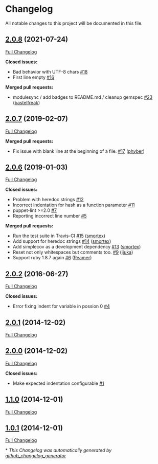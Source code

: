 # Changelog

All notable changes to this project will be documented in this file.

## [2.0.8](https://github.com/voxpupuli/puppet-lint-strict_indent-check/tree/2.0.8) (2021-07-24)

[Full Changelog](https://github.com/voxpupuli/puppet-lint-strict_indent-check/compare/2.0.7...2.0.8)

**Closed issues:**

- Bad behavior with UTF-8 chars [\#18](https://github.com/voxpupuli/puppet-lint-strict_indent-check/issues/18)
- First line empty [\#16](https://github.com/voxpupuli/puppet-lint-strict_indent-check/issues/16)

**Merged pull requests:**

- modulesync / add badges to README.md / cleanup gemspec [\#23](https://github.com/voxpupuli/puppet-lint-strict_indent-check/pull/23) ([bastelfreak](https://github.com/bastelfreak))

## [2.0.7](https://github.com/voxpupuli/puppet-lint-strict_indent-check/tree/2.0.7) (2019-02-07)

[Full Changelog](https://github.com/voxpupuli/puppet-lint-strict_indent-check/compare/2.0.6...2.0.7)

**Merged pull requests:**

- Fix issue with blank line at the beginning of a file. [\#17](https://github.com/voxpupuli/puppet-lint-strict_indent-check/pull/17) ([phyber](https://github.com/phyber))

## [2.0.6](https://github.com/voxpupuli/puppet-lint-strict_indent-check/tree/2.0.6) (2019-01-03)

[Full Changelog](https://github.com/voxpupuli/puppet-lint-strict_indent-check/compare/2.0.2...2.0.6)

**Closed issues:**

- Problem with heredoc strings [\#12](https://github.com/voxpupuli/puppet-lint-strict_indent-check/issues/12)
- Incorrect indentation for hash as a function parameter [\#11](https://github.com/voxpupuli/puppet-lint-strict_indent-check/issues/11)
- puppet-lint \>=2.0 [\#7](https://github.com/voxpupuli/puppet-lint-strict_indent-check/issues/7)
- Reporting incorrect line number [\#5](https://github.com/voxpupuli/puppet-lint-strict_indent-check/issues/5)

**Merged pull requests:**

- Run the test suite in Travis-CI [\#15](https://github.com/voxpupuli/puppet-lint-strict_indent-check/pull/15) ([smortex](https://github.com/smortex))
- Add support for heredoc strings [\#14](https://github.com/voxpupuli/puppet-lint-strict_indent-check/pull/14) ([smortex](https://github.com/smortex))
- Add simplecov as a development dependency [\#13](https://github.com/voxpupuli/puppet-lint-strict_indent-check/pull/13) ([smortex](https://github.com/smortex))
- Reset not only whitespaces but comments too. [\#9](https://github.com/voxpupuli/puppet-lint-strict_indent-check/pull/9) ([jiuka](https://github.com/jiuka))
- Support ruby 1.8.7 again [\#6](https://github.com/voxpupuli/puppet-lint-strict_indent-check/pull/6) ([Reamer](https://github.com/Reamer))

## [2.0.2](https://github.com/voxpupuli/puppet-lint-strict_indent-check/tree/2.0.2) (2016-06-27)

[Full Changelog](https://github.com/voxpupuli/puppet-lint-strict_indent-check/compare/2.0.1...2.0.2)

**Closed issues:**

- Error fixing indent for variable in possion 0 [\#4](https://github.com/voxpupuli/puppet-lint-strict_indent-check/issues/4)

## [2.0.1](https://github.com/voxpupuli/puppet-lint-strict_indent-check/tree/2.0.1) (2014-12-02)

[Full Changelog](https://github.com/voxpupuli/puppet-lint-strict_indent-check/compare/2.0.0...2.0.1)

## [2.0.0](https://github.com/voxpupuli/puppet-lint-strict_indent-check/tree/2.0.0) (2014-12-02)

[Full Changelog](https://github.com/voxpupuli/puppet-lint-strict_indent-check/compare/1.1.0...2.0.0)

**Closed issues:**

- Make expected indentation configurable [\#1](https://github.com/voxpupuli/puppet-lint-strict_indent-check/issues/1)

## [1.1.0](https://github.com/voxpupuli/puppet-lint-strict_indent-check/tree/1.1.0) (2014-12-01)

[Full Changelog](https://github.com/voxpupuli/puppet-lint-strict_indent-check/compare/1.0.1...1.1.0)

## [1.0.1](https://github.com/voxpupuli/puppet-lint-strict_indent-check/tree/1.0.1) (2014-12-01)

[Full Changelog](https://github.com/voxpupuli/puppet-lint-strict_indent-check/compare/092d679f3cb0c4c6a14bffc99f0d39d51d4ac262...1.0.1)



\* *This Changelog was automatically generated by [github_changelog_generator](https://github.com/github-changelog-generator/github-changelog-generator)*
